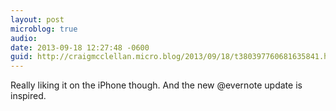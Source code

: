 ```yaml
---
layout: post
microblog: true
audio: 
date: 2013-09-18 12:27:48 -0600
guid: http://craigmcclellan.micro.blog/2013/09/18/t380397760681635841.html
---
```

Really liking it on the iPhone though. And the new @evernote update is inspired.
